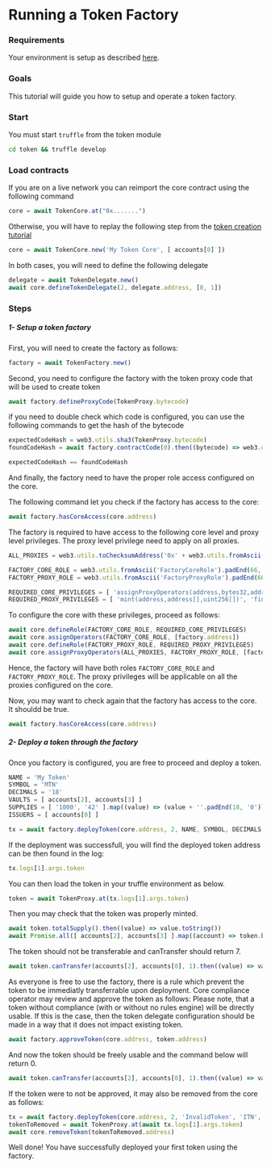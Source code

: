 
# Running a Token Factory

### Requirements

Your environment is setup as described [here](./Tutorials.md#requirements).

### Goals

This tutorial will guide you how to setup and operate a token factory.

### Start

You must start `truffle` from the token module
```bash
cd token && truffle develop
```

### Load contracts

If you are on a live network you can reimport the core contract using the following command

```javascript
core = await TokenCore.at("0x.......")
```

Otherwise, you will have to replay the following step from the [token creation tutorial](./01-TokenCreation.md)

```javascript
core = await TokenCore.new('My Token Core', [ accounts[0] ])
```

In both cases, you will need to define the following delegate

```javascript
delegate = await TokenDelegate.new()
await core.defineTokenDelegate(2, delegate.address, [0, 1])
```

### Steps

##### 1- Setup a token factory

First, you will need to create the factory as follows:

```javascript
factory = await TokenFactory.new()
```

Second, you need to configure the factory with the token proxy code that will be used to create token

```javascript
await factory.defineProxyCode(TokenProxy.bytecode)
```

if you need to double check which code is configured, you can use the following commands to get the hash of the bytecode

```javascript
expectedCodeHash = web3.utils.sha3(TokenProxy.bytecode)
foundCodeHash = await factory.contractCode(0).then((bytecode) => web3.utils.sha3(bytecode))

expectedCodeHash == foundCodeHash
```

And finally, the factory need to have the proper role access configured on the core.

The following command let you check if the factory has access to the core:

```javascript
await factory.hasCoreAccess(core.address)
```

The factory is required to have access to the following core level and proxy level privileges.
The proxy level privilege need to apply on all proxies.

```javascript
ALL_PROXIES = web3.utils.toChecksumAddress('0x' + web3.utils.fromAscii('AllProxies').substr(2).padStart(40, '0'))

FACTORY_CORE_ROLE = web3.utils.fromAscii('FactoryCoreRole').padEnd(66, '0')
FACTORY_PROXY_ROLE = web3.utils.fromAscii('FactoryProxyRole').padEnd(66, '0')

REQUIRED_CORE_PRIVILEGES = [ 'assignProxyOperators(address,bytes32,address[])', 'defineToken(address,uint256,string,string,uint256)' ].map((x) => web3.utils.sha3(x).substr(0, 10))
REQUIRED_PROXY_PRIVILEGES = [ 'mint(address,address[],uint256[])', 'finishMinting(address)', 'defineLock(address,uint256,uint256,address[])', 'defineRules(address,address[])' ].map((x) => web3.utils.sha3(x).substr(0, 10))
```

To configure the core with these privileges, proceed as follows:

```javascript
await core.defineRole(FACTORY_CORE_ROLE, REQUIRED_CORE_PRIVILEGES)
await core.assignOperators(FACTORY_CORE_ROLE, [factory.address])
await core.defineRole(FACTORY_PROXY_ROLE, REQUIRED_PROXY_PRIVILEGES)
await core.assignProxyOperators(ALL_PROXIES, FACTORY_PROXY_ROLE, [factory.address])
```

Hence, the factory will have both roles `FACTORY_CORE_ROLE` and `FACTORY_PROXY_ROLE`.
The proxy privileges will be applicable on all the proxies configured on the core.

Now, you may want to check again that the factory has access to the core.
It shouldd be true.

```javascript
await factory.hasCoreAccess(core.address)
```

##### 2- Deploy a token through the factory

Once you factory is configured, you are free to proceed and deploy a token.


```javascript
NAME = 'My Token'
SYMBOL = 'MTN'
DECIMALS = '18'
VAULTS = [ accounts[2], accounts[3] ]
SUPPLIES = [ '1000', '42' ].map((value) => (value + ''.padEnd(18, '0')))
ISSUERS = [ accounts[0] ]

tx = await factory.deployToken(core.address, 2, NAME, SYMBOL, DECIMALS, 0, true, VAULTS, SUPPLIES, ISSUERS)
```

If the deployment was successfull, you will find the deployed token address can be then found in the log:

```javascript
tx.logs[1].args.token
```

You can then load the token in your truffle environment as below.

```javascript
token = await TokenProxy.at(tx.logs[1].args.token)
```

Then you may check that the token was properly minted.

```javascript
await token.totalSupply().then((value) => value.toString())
await Promise.all([ accounts[2], accounts[3] ].map((account) => token.balanceOf(account).then((value) => value.toString())))
```

The token should not be transferable and canTransfer should return 7.

```javascript
await token.canTransfer(accounts[2], accounts[0], 1).then((value) => value.toString())
```

As everyone is free to use the factory, there is a rule which prevent the token to be immediatly transferrable upon deployment.
Core compliance operator may review and approve the token as follows:
Please note, that a token without compliance (with or without no rules engine) will be directly usable. If this is the case, then the token delegate configuration should be made in a way that it does not impact existing token.

```javascript
await factory.approveToken(core.address, token.address)
```

And now the token should be freely usable and the command below will return 0.

```javascript
await token.canTransfer(accounts[2], accounts[0], 1).then((value) => value.toString())
```

If the token were to not be approved, it may also be removed from the core as follows:

```javascript
tx = await factory.deployToken(core.address, 2, 'InvalidToken', 'ITN', 18, 0, true, [ accounts[0] ], [ '100' + ''.padEnd(18, '0') ], [ accounts[0] ])
tokenToRemoved = await TokenProxy.at(await tx.logs[1].args.token)
await core.removeToken(tokenToRemoved.address)
```

Well done! You have successfully deployed your first token using the factory.
